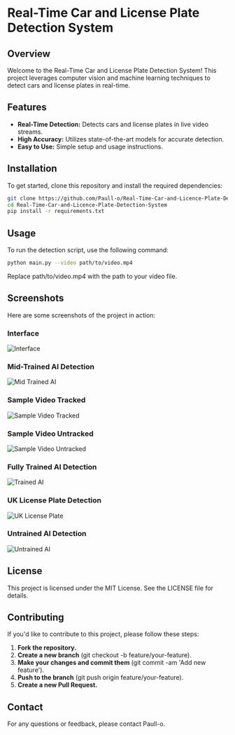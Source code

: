 # Real-Time Car and License Plate Detection System

## Overview

Welcome to the Real-Time Car and License Plate Detection System! This project leverages computer vision and machine learning techniques to detect cars and license plates in real-time.

## Features

- **Real-Time Detection:** Detects cars and license plates in live video streams.
- **High Accuracy:** Utilizes state-of-the-art models for accurate detection.
- **Easy to Use:** Simple setup and usage instructions.

## Installation

To get started, clone this repository and install the required dependencies:

```bash
git clone https://github.com/Paull-o/Real-Time-Car-and-Licence-Plate-Detection-System.git
cd Real-Time-Car-and-Licence-Plate-Detection-System
pip install -r requirements.txt 
```

## Usage

To run the detection script, use the following command:

```bash
python main.py --video path/to/video.mp4
```
Replace path/to/video.mp4 with the path to your video file.

## Screenshots

Here are some screenshots of the project in action:

### Interface

![Interface](Interface.PNG)

### Mid-Trained AI Detection

![Mid Trained AI](Mid_Trained_AI.jpg)

### Sample Video Tracked

![Sample Video Tracked](Sample_video_tracked.PNG)

### Sample Video Untracked

![Sample Video Untracked](Sample_video_untracked.PNG)

### Fully Trained AI Detection

![Trained AI](Trained_AI.jpg)

### UK License Plate Detection

![UK License Plate](Uk-License-Plate.png)

### Untrained AI Detection

![Untrained AI](Untrained_AI.jpg)

## License

This project is licensed under the MIT License. See the LICENSE file for details.

## Contributing

If you'd like to contribute to this project, please follow these steps:

1. **Fork the repository.** 
2. **Create a new branch** (git checkout -b feature/your-feature).
3. **Make your changes and commit them** (git commit -am 'Add new feature').
4. **Push to the branch** (git push origin feature/your-feature).
5. **Create a new Pull Request.**


## Contact

For any questions or feedback, please contact Paull-o.
